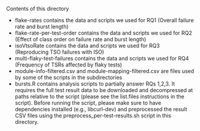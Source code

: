 Contents of this directory
- flake-rates contains the data and scripts we used for RQ1 (Overall failure rate and burst length)
- flake-rate-per-test-order contains the data and scripts we used for RQ2 (Effect of class order on failure rate and burst length)
- isoVtsoRate contains the data and scripts we used for RQ3 (Reproducing TSO failures with ISO)
- multi-flaky-test-failures contains the data and scripts we used for RQ4 (Frequency of TSRs affected by flaky tests)
- module-info-filtered.csv and module-mapping-filtered.csv are files used by some of the scripts in the subdirectories
- bursts.R contains analysis scripts to partially answer RQs 1,2,3. It requires the full test result data to be downloaded and decompressed at paths relative to the script (please see the list.files instructions in the script). Before running the script, please make sure to have dependencies installed (e.g., libcurl-dev) and preprocessed the result CSV files using the preprocess_per-test-results.sh script in this directory.